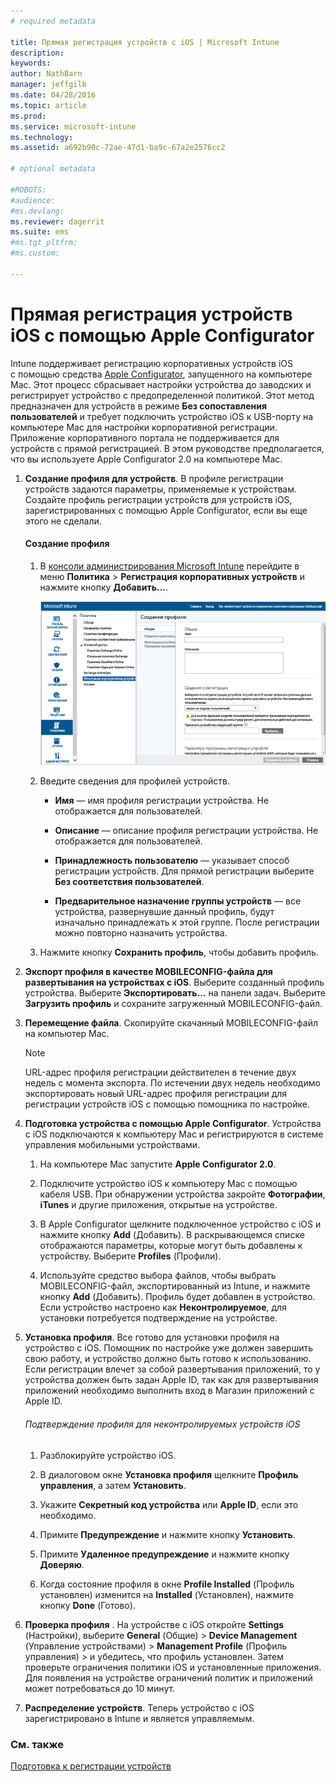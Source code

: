 ```yaml
---
# required metadata

title: Прямая регистрация устройств с iOS | Microsoft Intune
description:
keywords:
author: NathBarn
manager: jeffgilb
ms.date: 04/28/2016
ms.topic: article
ms.prod:
ms.service: microsoft-intune
ms.technology:
ms.assetid: a692b90c-72ae-47d1-ba9c-67a2e2576cc2

# optional metadata

#ROBOTS:
#audience:
#ms.devlang:
ms.reviewer: dagerrit
ms.suite: ems
#ms.tgt_pltfrm:
#ms.custom:

---
```


# Прямая регистрация устройств iOS с помощью Apple Configurator
Intune поддерживает регистрацию корпоративных устройств iOS с помощью средства [Apple Configurator](http://go.microsoft.com/fwlink/?LinkId=518017), запущенного на компьютере Mac. Этот процесс сбрасывает настройки устройства до заводских и регистрирует устройство с предопределенной политикой. Этот метод предназначен для устройств в режиме **Без сопоставления пользователей** и требует подключить устройство iOS к USB-порту на компьютере Mac для настройки корпоративной регистрации. Приложение корпоративного портала не поддерживается для устройств с прямой регистрацией. В этом руководстве предполагается, что вы используете Apple Configurator 2.0 на компьютере Mac.

1.  **Создание профиля для устройств**. В профиле регистрации устройств задаются параметры, применяемые к устройствам. Создайте профиль регистрации устройств для устройств iOS, зарегистрированных с помощью Apple Configurator, если вы еще этого не сделали.

    #### Создание профиля

    1.  В [консоли администрирования Microsoft Intune](http://manage.microsoft.com) перейдите в меню **Политика** &gt; **Регистрация корпоративных устройств** и нажмите кнопку **Добавить...**.

        ![Страница создания профиля регистрации устройств](../media/pol-sa-corp-enroll.png)

    2.  Введите сведения для профилей устройств.

        -   **Имя** — имя профиля регистрации устройства. Не отображается для пользователей.

        -   **Описание** — описание профиля регистрации устройства. Не отображается для пользователей.

        -   **Принадлежность пользователю** — указывает способ регистрации устройств. Для прямой регистрации выберите **Без соответствия пользователей**.

        -   **Предварительное назначение группы устройств** — все устройства, развернувшие данный профиль, будут изначально принадлежать к этой группе. После регистрации можно повторно назначить устройства.

    3.  Нажмите кнопку **Сохранить профиль**, чтобы добавить профиль.

5.  **Экспорт профиля в качестве MOBILECONFIG-файла для развертывания на устройствах с iOS**. Выберите созданный профиль устройства. Выберите **Экспортировать...** на панели задач. Выберите **Загрузить профиль** и сохраните загруженный MOBILECONFIG-файл.

6.  **Перемещение файла**. Скопируйте скачанный MOBILECONFIG-файл на компьютер Mac.
    > [!NOTE]
    > URL-адрес профиля регистрации действителен в течение двух недель с момента экспорта. По истечении двух недель необходимо экспортировать новый URL-адрес профиля регистрации для регистрации устройств iOS с помощью помощника по настройке.
7.  **Подготовка устройства с помощью Apple Configurator**. Устройства с iOS подключаются к компьютеру Mac и регистрируются в системе управления мобильными устройствами.

    1.  На компьютере Mac запустите **Apple Configurator 2.0**.

    2.  Подключите устройство iOS к компьютеру Mac с помощью кабеля USB. При обнаружении устройства закройте **Фотографии**, **iTunes** и другие приложения, открытые на устройстве.

    3.  В Apple Configurator щелкните подключенное устройство с iOS и нажмите кнопку **Add** (Добавить). В раскрывающемся списке отображаются параметры, которые могут быть добавлены к устройству. Выберите **Profiles** (Профили).

    4.  Используйте средство выбора файлов, чтобы выбрать MOBILECONFIG-файл, экспортированный из Intune, и нажмите кнопку **Add** (Добавить). Профиль будет добавлен в устройство.  Если устройство настроено как **Неконтролируемое**, для установки потребуется подтверждение на устройстве.

8.  **Установка профиля**. Все готово для установки профиля на устройство с iOS. Помощник по настройке уже должен завершить свою работу, и устройство должно быть готово к использованию.  Если регистрации влечет за собой развертывания приложений, то у устройства должен быть задан Apple ID, так как для развертывания приложений необходимо выполнить вход в Магазин приложений с Apple ID.

    ###### Подтверждение профиля для неконтролируемых устройств iOS

    1.  Разблокируйте устройство iOS.

    2.  В диалоговом окне **Установка профиля** щелкните **Профиль управления**, а затем **Установить**.

    3.  Укажите **Секретный код устройства** или **Apple ID**, если это необходимо.

    4.  Примите **Предупреждение** и нажмите кнопку **Установить**.

    5.  Примите **Удаленное предупреждение** и нажмите кнопку **Доверяю**.

    6.  Когда состояние профиля в окне **Profile Installed** (Профиль установлен) изменится на **Installed** (Установлен), нажмите кнопку **Done** (Готово).

9. **Проверка профиля**
   . На устройстве с iOS откройте **Settings** (Настройки), выберите **General** (Общие) &gt; **Device Management** (Управление устройствами) &gt; **Management Profile** (Профиль управления) &gt; и убедитесь, что профиль установлен. Затем проверьте ограничения политики iOS и установленные приложения. Для появления на устройстве ограничений политик и приложений может потребоваться до 10 минут.

10. **Распределение устройств**. Теперь устройство с iOS зарегистрировано в Intune и является управляемым.


### См. также
[Подготовка к регистрации устройств](get-ready-to-enroll-devices-in-microsoft-intune.md)


<!--HONumber=Jun16_HO3-->


